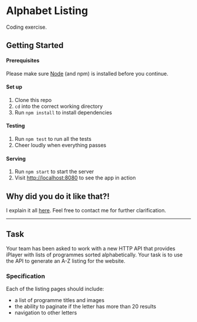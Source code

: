# Alphabet Listing
Coding exercise.

## Getting Started
#### Prerequisites
Please make sure [Node](https://nodejs.org/en/) (and npm) is installed before you continue.

#### Set up
1. Clone this repo
1. `cd` into the correct working directory
1. Run `npm install` to install dependencies

#### Testing
1. Run `npm test` to run all the tests
1. Cheer loudly when everything passes

#### Serving
1. Run `npm start` to start the server
1. Visit [http://localhost:8080](http://localhost:8080) to see the app in action

## Why did you do it like that?!
I explain it all [here](docs/explanation.md). Feel free to contact me for further clarification.

---

## Task
Your team has been asked to work with a new HTTP API that provides iPlayer with lists of programmes sorted alphabetically. Your task is to use the API to generate an A-Z listing for the website.

### Specification
Each of the listing pages should include:

- a list of programme titles and images
- the ability to paginate if the letter has more than 20 results
- navigation to other letters
